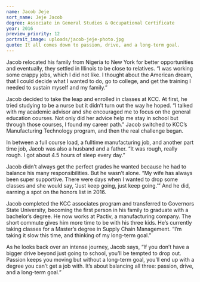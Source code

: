 ```yaml
---
name: Jacob Jeje
sort_name: Jeje Jacob
degree: Associate in General Studies & Occupational Certificate
year: 2016
preview_priority: 12
portrait_image: uploads/jacob-jeje-photo.jpg
quote: It all comes down to passion, drive, and a long-term goal.
---
```


Jacob relocated his family from Nigeria to New York for better opportunities and eventually, they settled in Illinois to be close to relatives. “I was working some crappy jobs, which I did not like. I thought about the American dream, that I could decide what I wanted to do, go to college, and get the training I needed to sustain myself and my family.”

Jacob decided to take the leap and enrolled in classes at KCC. At first, he tried studying to be a nurse but it didn’t turn out the way he hoped. “I talked with my academic advisor and she encouraged me to focus on the general education courses. Not only did her advice help me stay in school but through those courses, I found my career path.” Jacob switched to KCC’s Manufacturing Technology program, and then the real challenge began.

In between a full course load, a fulltime manufacturing job, and another part time job, Jacob was also a husband and a father. “It was rough, really rough. I got about 4.5 hours of sleep every day.”

Jacob didn’t always get the perfect grades he wanted because he had to balance his many responsibilities. But he wasn’t alone. “My wife has always been super supportive. There were days when I wanted to drop some classes and she would say, ‘Just keep going, just keep going.’” And he did, earning a spot on the honors list in 2016.

Jacob completed the KCC associates program and transferred to Governors State University, becoming the first person in his family to graduate with a bachelor’s degree. He now works at Pactiv, a manufacturing company. The short commute gives him more time to be with his three kids. He’s currently taking classes for a Master’s degree in Supply Chain Management. “I’m taking it slow this time, and thinking of my long-term goal.”

As he looks back over an intense journey, Jacob says, “If you don’t have a bigger drive beyond just going to school, you’ll be tempted to drop out. Passion keeps you moving but without a long-term goal, you’ll end up with a degree you can’t get a job with. It’s about balancing all three: passion, drive, and a long-term goal.”
